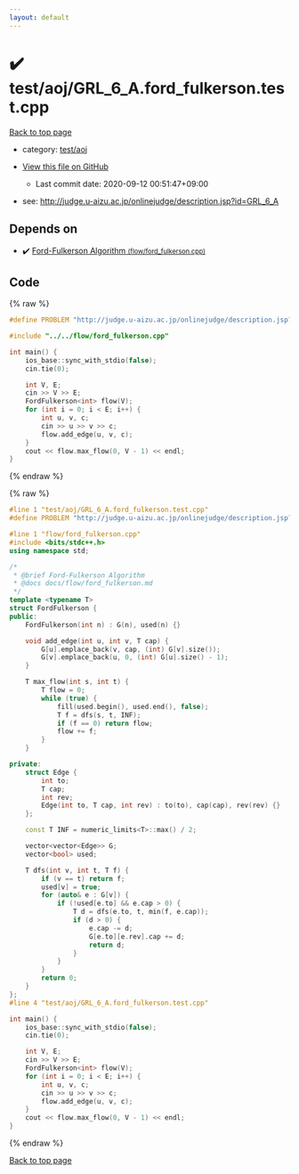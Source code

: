 ```yaml
---
layout: default
---
```


<!-- mathjax config similar to math.stackexchange -->
<script type="text/javascript" async
  src="https://cdnjs.cloudflare.com/ajax/libs/mathjax/2.7.5/MathJax.js?config=TeX-MML-AM_CHTML">
</script>
<script type="text/x-mathjax-config">
  MathJax.Hub.Config({
    TeX: { equationNumbers: { autoNumber: "AMS" }},
    tex2jax: {
      inlineMath: [ ['$','$'] ],
      processEscapes: true
    },
    "HTML-CSS": { matchFontHeight: false },
    displayAlign: "left",
    displayIndent: "2em"
  });
</script>

<script type="text/javascript" src="https://cdnjs.cloudflare.com/ajax/libs/jquery/3.4.1/jquery.min.js"></script>
<script src="https://cdn.jsdelivr.net/npm/jquery-balloon-js@1.1.2/jquery.balloon.min.js" integrity="sha256-ZEYs9VrgAeNuPvs15E39OsyOJaIkXEEt10fzxJ20+2I=" crossorigin="anonymous"></script>
<script type="text/javascript" src="../../../assets/js/copy-button.js"></script>
<link rel="stylesheet" href="../../../assets/css/copy-button.css" />


# :heavy_check_mark: test/aoj/GRL_6_A.ford_fulkerson.test.cpp

<a href="../../../index.html">Back to top page</a>

* category: <a href="../../../index.html#0d0c91c0cca30af9c1c9faef0cf04aa9">test/aoj</a>
* <a href="{{ site.github.repository_url }}/blob/master/test/aoj/GRL_6_A.ford_fulkerson.test.cpp">View this file on GitHub</a>
    - Last commit date: 2020-09-12 00:51:47+09:00


* see: <a href="http://judge.u-aizu.ac.jp/onlinejudge/description.jsp?id=GRL_6_A">http://judge.u-aizu.ac.jp/onlinejudge/description.jsp?id=GRL_6_A</a>


## Depends on

* :heavy_check_mark: <a href="../../../library/flow/ford_fulkerson.cpp.html">Ford-Fulkerson Algorithm <small>(flow/ford_fulkerson.cpp)</small></a>


## Code

<a id="unbundled"></a>
{% raw %}
```cpp
#define PROBLEM "http://judge.u-aizu.ac.jp/onlinejudge/description.jsp?id=GRL_6_A"

#include "../../flow/ford_fulkerson.cpp"

int main() {
    ios_base::sync_with_stdio(false);
    cin.tie(0);

    int V, E;
    cin >> V >> E;
    FordFulkerson<int> flow(V);
    for (int i = 0; i < E; i++) {
        int u, v, c;
        cin >> u >> v >> c;
        flow.add_edge(u, v, c);
    }
    cout << flow.max_flow(0, V - 1) << endl;
}
```
{% endraw %}

<a id="bundled"></a>
{% raw %}
```cpp
#line 1 "test/aoj/GRL_6_A.ford_fulkerson.test.cpp"
#define PROBLEM "http://judge.u-aizu.ac.jp/onlinejudge/description.jsp?id=GRL_6_A"

#line 1 "flow/ford_fulkerson.cpp"
#include <bits/stdc++.h>
using namespace std;

/*
 * @brief Ford-Fulkerson Algorithm
 * @docs docs/flow/ford_fulkerson.md
 */
template <typename T>
struct FordFulkerson {
public:
    FordFulkerson(int n) : G(n), used(n) {}

    void add_edge(int u, int v, T cap) {
        G[u].emplace_back(v, cap, (int) G[v].size());
        G[v].emplace_back(u, 0, (int) G[u].size() - 1);
    }

    T max_flow(int s, int t) {
        T flow = 0;
        while (true) {
            fill(used.begin(), used.end(), false);
            T f = dfs(s, t, INF);
            if (f == 0) return flow;
            flow += f;
        }
    }

private:
    struct Edge {
        int to;
        T cap;
        int rev;
        Edge(int to, T cap, int rev) : to(to), cap(cap), rev(rev) {}
    };

    const T INF = numeric_limits<T>::max() / 2;

    vector<vector<Edge>> G;
    vector<bool> used;

    T dfs(int v, int t, T f) {
        if (v == t) return f;
        used[v] = true;
        for (auto& e : G[v]) {
            if (!used[e.to] && e.cap > 0) {
                T d = dfs(e.to, t, min(f, e.cap));
                if (d > 0) {
                    e.cap -= d;
                    G[e.to][e.rev].cap += d;
                    return d;
                }
            }
        }
        return 0;
    }
};
#line 4 "test/aoj/GRL_6_A.ford_fulkerson.test.cpp"

int main() {
    ios_base::sync_with_stdio(false);
    cin.tie(0);

    int V, E;
    cin >> V >> E;
    FordFulkerson<int> flow(V);
    for (int i = 0; i < E; i++) {
        int u, v, c;
        cin >> u >> v >> c;
        flow.add_edge(u, v, c);
    }
    cout << flow.max_flow(0, V - 1) << endl;
}

```
{% endraw %}

<a href="../../../index.html">Back to top page</a>

